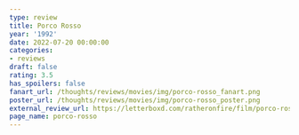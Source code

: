 ```yaml
---
type: review
title: Porco Rosso
year: '1992'
date: 2022-07-20 00:00:00
categories:
- reviews
draft: false
rating: 3.5
has_spoilers: false
fanart_url: /thoughts/reviews/movies/img/porco-rosso_fanart.png
poster_url: /thoughts/reviews/movies/img/porco-rosso_poster.png
external_review_url: https://letterboxd.com/ratheronfire/film/porco-rosso/
page_name: porco-rosso
---
```


